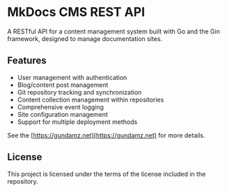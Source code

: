 # MkDocs CMS REST API

A RESTful API for a content management system built with Go and the Gin framework, designed to manage documentation sites.

## Features

- User management with authentication
- Blog/content post management
- Git repository tracking and synchronization
- Content collection management within repositories
- Comprehensive event logging
- Site configuration management
- Support for multiple deployment methods

See the [https://gundamz.net](https://gundamz.net) for more details.

## License

This project is licensed under the terms of the license included in the repository.
